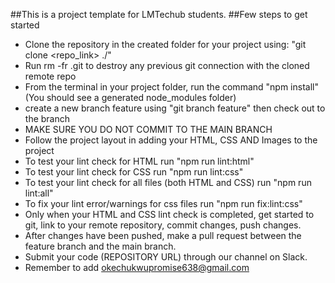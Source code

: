 ##This is a project template for LMTechub students.
##Few steps to get started
- Clone the repository in the created folder for your project using: "git clone <repo_link> ./"
- Run rm -fr .git to destroy any previous git connection with the cloned remote repo
- From the terminal in your project folder, run the command "npm install" (You should see a generated node_modules folder)
- create a new branch feature using "git branch feature" then check out to the branch
- MAKE SURE YOU DO NOT COMMIT TO THE MAIN BRANCH
- Follow the project layout in adding your HTML, CSS AND Images to the project
- To test your lint check for HTML run "npm run lint:html"
- To test your lint check for CSS run "npm run lint:css"
- To test your lint check for all files (both HTML and CSS) run "npm run lint:all"
- To fix your lint error/warnings for css files run "npm run fix:lint:css"
- Only when your HTML and CSS lint check is completed, get started to git, link to your remote repository, commit changes, push changes. 
- After changes have been pushed, make a pull request between the feature branch and the main branch.
- Submit your code (REPOSITORY URL) through our channel on Slack.
- Remember to add okechukwupromise638@gmail.com
